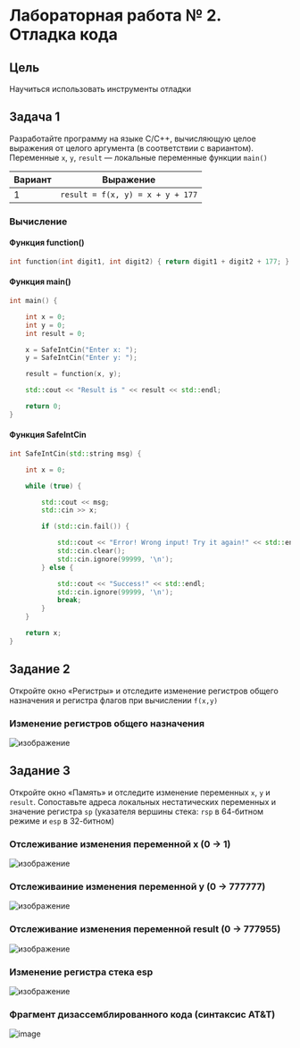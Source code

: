 # Лабораторная работа № 2. Отладка кода

## Цель

Научиться использовать инструменты отладки

## Задача 1

Разработайте программу на языке C/C++, вычисляющую целое выражения от целого аргумента 
(в соответствии с вариантом). Переменные ```x```, ```y```, ```result``` — локальные переменные функции ```main()```

| Вариант | Выражение                        |
| ------- | -------------------------------- |
| 1       | `result = f(x, y) = x + y + 177` |

### Вычисление

#### Функция function()
```C++
int function(int digit1, int digit2) { return digit1 + digit2 + 177; }
```
#### Функция main()
```C++
int main() {

    int x = 0;
    int y = 0;
    int result = 0;

    x = SafeIntCin("Enter x: ");
    y = SafeIntCin("Enter y: ");

    result = function(x, y);

    std::cout << "Result is " << result << std::endl;

    return 0;
}
```

#### Функция SafeIntCin
```C++
int SafeIntCin(std::string msg) {

    int x = 0;

    while (true) {

        std::cout << msg;
        std::cin >> x;

        if (std::cin.fail()) {

            std::cout << "Error! Wrong input! Try it again!" << std::endl;
            std::cin.clear();
            std::cin.ignore(99999, '\n');
        } else {

            std::cout << "Success!" << std::endl;
            std::cin.ignore(99999, '\n');
            break;
        }
    }

    return x;
}
```

## Задание 2
Откройте окно «Регистры» и отследите изменение регистров общего назначения и регистра флагов при вычислении `f(x,y)`

### Изменение регистров общего назначения
![изображение](https://user-images.githubusercontent.com/78896451/134811118-264ac4c9-03a9-4136-bd5a-bf138b29a1ce.png)

## Задание 3
Откройте окно «Память» и отследите изменение переменных `x`, `y` и `result`. Сопоставьте адреса локальных нестатических переменных и значение
регистра `sp` (указателя вершины стека: `rsp` в 64-битном режиме и `esp` в 32-битном)

### Отслеживание изменения переменной x (0 -> 1)
![изображение](https://user-images.githubusercontent.com/78896451/134170415-b8640885-36e0-4e29-9f71-56857a48515e.png)

### Отслеживаиние изменения переменной y (0 -> 777777)
![изображение](https://user-images.githubusercontent.com/78896451/134170806-d0277638-4a7f-4ac4-9aa5-d33ab05cc8a4.png)

### Отслеживание изменения переменной result (0 -> 777955)
![изображение](https://user-images.githubusercontent.com/78896451/134171236-43c68224-dce0-44fd-94f2-b05aa617311a.png)


### Изменение регистра стека esp
![изображение](https://user-images.githubusercontent.com/78896451/134811613-0db4f450-5494-4fd3-9dcf-9603b40ad325.png)

### Фрагмент дизассемблированного кода (синтаксис AT&T)

![image](https://user-images.githubusercontent.com/78896451/135437451-4735feaf-ae84-4124-a73e-e66c3a4840b7.png)
